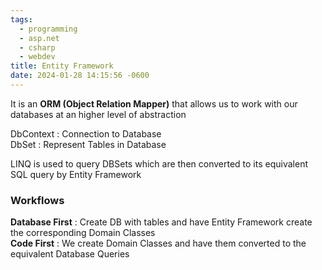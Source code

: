 ```yaml
---
tags:
  - programming
  - asp.net
  - csharp
  - webdev
title: Entity Framework
date: 2024-01-28 14:15:56 -0600
---
```


It is an **ORM (Object Relation Mapper)** that allows us to work with our databases at an higher level of abstraction

DbContext : Connection to Database  
DbSet : Represent Tables in Database

LINQ is used to query DBSets which are then converted to its equivalent SQL query by Entity Framework

### Workflows

**Database First** : Create DB with tables and have Entity Framework create the corresponding Domain Classes  
**Code First** : We create Domain Classes and have them converted to the equivalent Database Queries
